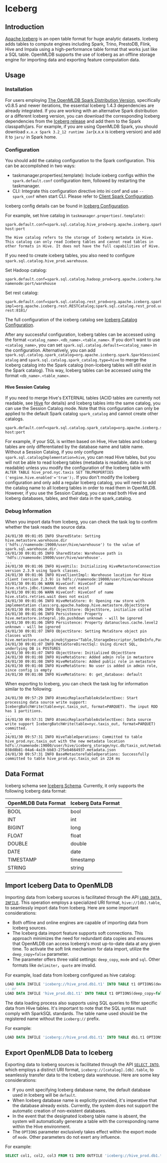 # Iceberg

## Introduction

[Apache Iceberg](https://iceberg.apache.org/) is an open table format for huge analytic datasets. Iceberg adds tables to compute engines including Spark, Trino, PrestoDB, Flink, Hive and Impala using a high-performance table format that works just like a SQL table. OpenMLDB supports the use of Iceberg as an offline storage engine for importing data and exporting feature computation data.

## Usage

### Installation

For users employing [The OpenMLDB Spark Distribution Version](../../tutorial/openmldbspark_distribution.md), specifically v0.8.5 and newer iterations, the essential Iceberg 1.4.3 dependencies are already integrated. If you are working with an alternative Spark distribution or a different Iceberg version, you can download the corresponding Iceberg dependencies from the [Iceberg release](https://iceberg.apache.org/releases/) and add them to the Spark classpath/jars. For example, if you are using OpenMLDB Spark, you should download `x.x.x Spark 3.2_12 runtime Jar`(x.x.x is iceberg version) and add it to `jars/` in Spark home.

### Configuration

You should add the catalog configuration to the Spark configuration. This can be accomplished in two ways:

- taskmanager.properties(.template): Include iceberg configs within the `spark.default.conf` configuration item, followed by restarting the taskmanager.
- CLI: Integrate this configuration directive into ini conf and use `--spark_conf` when start CLI. Please refer to [Client Spark Configuration](../../reference/client_config/client_spark_config.md).

Iceberg config details can be found in [Iceberg Configuration](https://iceberg.apache.org/docs/latest/spark-configuration/).

For example, set hive catalog in `taskmanager.properties(.template)`:

```properties
spark.default.conf=spark.sql.catalog.hive_prod=org.apache.iceberg.spark.SparkCatalog;spark.sql.catalog.hive_prod.type=hive;spark.sql.catalog.hive_prod.uri=thrift://metastore-host:port
```

```{warning}
The Hive catalog refers to the storage of Iceberg metadata in Hive. This catalog can only read Iceberg tables and cannot read tables in other formats in Hive. It does not have the full capabilities of Hive.
```

If you need to create iceberg tables, you also need to configure `spark.sql.catalog.hive_prod.warehouse`.

Set Hadoop catalog:

```properties
spark.default.conf=spark.sql.catalog.hadoop_prod=org.apache.iceberg.hadoop.HadoopCatalog;spark.sql.catalog.hadoop_prod.type=hadoop;spark.sql.catalog.hadoop_prod.warehouse=hdfs://hadoop-namenode:port/warehouse
```

Set rest catalog:

```properties
spark.default.conf=spark.sql.catalog.rest_prod=org.apache.iceberg.spark.SparkCatalog;spark.sql.catalog.rest_prod.catalog-impl=org.apache.iceberg.rest.RESTCatalog;spark.sql.catalog.rest_prod.uri=http://iceberg-rest:8181/
```

The full configuration of the iceberg catalog see [Iceberg Catalog Configuration](https://iceberg.apache.org/docs/latest/spark-configuration/).

After any successful configuration, Iceberg tables can be accessed using the format `<catalog_name>.<db_name>.<table_name>`. If you don't want to use `<catalog_name>`, you can set `spark.sql.catalog.default=<catalog_name>` in the configuration. Alternatively, you can add `spark.sql.catalog.spark_catalog=org.apache.iceberg.spark.SparkSessionCatalog` and `spark.sql.catalog.spark_catalog.type=hive` to merge the Iceberg catalog into the Spark catalog (non-Iceberg tables will still exist in the Spark catalog). This way, Iceberg tables can be accessed using the format `<db_name>.<table_name>`.

#### Hive Session Catalog

If you need to merge Hive's EXTERNAL tables (ACID tables are currently not readable, see [Hive](./hive.md) for details) and Iceberg tables into the same catalog, you can use the Session Catalog mode. Note that this configuration can only be applied to the default Spark catalog `spark_catalog` and cannot create other catalogs.

```properties
spark.default.conf=spark.sql.catalog.spark_catalog=org.apache.iceberg.spark.SparkSessionCatalog;spark.sql.catalog.spark_catalog.type=hive;spark.sql.catalog.spark_catalog.uri=thrift://metastore-host:port
```

For example, if your SQL is written based on Hive, Hive tables and Iceberg tables are only differentiated by the database name and table name. Without a Session Catalog, if you only configure `spark.sql.catalogImplementation=hive`, you can read Hive tables, but you will not be able to read Iceberg tables (metadata is readable, data is not readable) unless you modify the configuration of the Iceberg table with `ALTER TABLE hive_prod.nyc.taxis SET TBLPROPERTIES ('engine.hive.enabled'='true');`. If you don't modify the Iceberg configuration and only add a regular Iceberg catalog, you will need to add the catalog name to all Iceberg tables in order to read them in OpenMLDB. However, if you use the Session Catalog, you can read both Hive and Iceberg databases, tables, and their data in the spark_catalog.

### Debug Information

When you import data from Iceberg, you can check the task log to confirm whether the task reads the source data.

```log
24/01/30 09:01:05 INFO SharedState: Setting hive.metastore.warehouse.dir ('hdfs://namenode:19000/user/hive/warehouse') to the value of spark.sql.warehouse.dir.
24/01/30 09:01:05 INFO SharedState: Warehouse path is 'hdfs://namenode:19000/user/hive/warehouse'.
...
24/01/30 09:01:06 INFO HiveUtils: Initializing HiveMetastoreConnection version 2.3.9 using Spark classes.
24/01/30 09:01:06 INFO HiveClientImpl: Warehouse location for Hive client (version 2.3.9) is hdfs://namenode:19000/user/hive/warehouse
24/01/30 09:01:06 WARN HiveConf: HiveConf of name hive.stats.jdbc.timeout does not exist
24/01/30 09:01:06 WARN HiveConf: HiveConf of name hive.stats.retries.wait does not exist
24/01/30 09:01:06 INFO HiveMetaStore: 0: Opening raw store with implementation class:org.apache.hadoop.hive.metastore.ObjectStore
24/01/30 09:01:06 INFO ObjectStore: ObjectStore, initialize called
24/01/30 09:01:06 INFO Persistence: Property hive.metastore.integral.jdo.pushdown unknown - will be ignored
24/01/30 09:01:06 INFO Persistence: Property datanucleus.cache.level2 unknown - will be ignored
24/01/30 09:01:07 INFO ObjectStore: Setting MetaStore object pin classes with hive.metastore.cache.pinobjtypes="Table,StorageDescriptor,SetDeInfo,Partition,Database,Type,FieldSchema,Order"
24/01/30 09:01:07 INFO MetaStoreDirectSql: Using direct SQL, underlying DB is POSTGRES
24/01/30 09:01:07 INFO ObjectStore: Initialized ObjectStore
24/01/30 09:01:08 INFO HiveMetaStore: Added admin role in metastore
24/01/30 09:01:08 INFO HiveMetaStore: Added public role in metastore
24/01/30 09:01:08 INFO HiveMetaStore: No user is added in admin role, since config is empty
24/01/30 09:01:08 INFO HiveMetaStore: 0: get_database: default
```

When exporting to Iceberg, you can check the task log for information similar to the following:

```log
24/01/30 09:57:29 INFO AtomicReplaceTableAsSelectExec: Start processing data source write support: IcebergBatchWrite(table=nyc.taxis_out, format=PARQUET). The input RDD has 1 partitions.
...
24/01/30 09:57:31 INFO AtomicReplaceTableAsSelectExec: Data source write support IcebergBatchWrite(table=nyc.taxis_out, format=PARQUET) committed.
...
24/01/30 09:57:31 INFO HiveTableOperations: Committed to table hive_prod.nyc.taxis_out with the new metadata location hdfs://namenode:19000/user/hive/iceberg_storage/nyc.db/taxis_out/metadata/00001-038d8b81-04a6-4a19-bb83-275eb4664937.metadata.json
24/01/30 09:57:31 INFO BaseMetastoreTableOperations: Successfully committed to table hive_prod.nyc.taxis_out in 224 ms
```

## Data Format

Iceberg schema see [Iceberg Schema](https://iceberg.apache.org/spec/#schema). Currently, it only supports the following Iceberg data format:

| OpenMLDB Data Format | Iceberg Data Format |
| -------------------- | ------------------- |
| BOOL                 | bool                |
| INT                  | int                 |
| BIGINT               | long                |
| FLOAT                | float               |
| DOUBLE               | double              |
| DATE                 | date                |
| TIMESTAMP            | timestamp           |
| STRING               | string              |

## Import Iceberg Data to OpenMLDB

Importing data from Iceberg sources is facilitated through the API [`LOAD DATA INFILE`](../../openmldb_sql/dml/LOAD_DATA_STATEMENT.md). This operation employs a specialized URI format, `hive://[db].table`, to seamlessly import data from Iceberg. Here are some important considerations:

- Both offline and online engines are capable of importing data from Iceberg sources.
- The Iceberg data import feature supports soft connections. This approach minimizes the need for redundant data copies and ensures that OpenMLDB can access Iceberg's most up-to-date data at any given time. To activate the soft link mechanism for data import, utilize the `deep_copy=false` parameter.
- The parameter offers three valid settings: `deep_copy`, `mode` and `sql`. Other formats like `delimiter`，`quote` are invalid.

For example, load data from Iceberg configured as hive catalog:

```sql
LOAD DATA INFILE 'iceberg://hive_prod.db1.t1' INTO TABLE t1 OPTIONS(deep_copy=false);
-- or
LOAD DATA INFILE 'hive_prod.db1.t1' INTO TABLE t1 OPTIONS(deep_copy=false, format='iceberg');
```

The data loading process also supports using SQL queries to filter specific data from Hive tables. It's important to note that the SQL syntax must comply with SparkSQL standards. The table name used should be the registered name without the `iceberg://` prefix.

For example:

```sql
LOAD DATA INFILE 'iceberg://hive_prod.db1.t1' INTO TABLE db1.t1 OPTIONS(deep_copy=true, sql='SELECT * FROM hive_prod.db1.t1 where key=\"foo\"')
```

## Export OpenMLDB Data to Iceberg

Exporting data to Iceberg sources is facilitated through the API [`SELECT INTO`](../../openmldb_sql/dql/SELECT_INTO_STATEMENT.md), which employs a distinct URI format, `iceberg://[catalog].[db].table`, to seamlessly transfer data to the Iceberg data warehouse. Here are some key considerations:

- If you omit specifying Iceberg database name, the default database used in Iceberg will be `default`.
- When Iceberg database name is explicitly provided, it's imperative that the database already exists. Currently, the system does not support the automatic creation of non-existent databases.
- In the event that the designated Iceberg table name is absent, the system will automatically generate a table with the corresponding name within the Hive environment.
- The `OPTIONS` parameter exclusively takes effect within the export mode of `mode`. Other parameters do not exert any influence.

For example:

```sql
SELECT col1, col2, col3 FROM t1 INTO OUTFILE 'iceberg://hive_prod.db1.t1';
```
